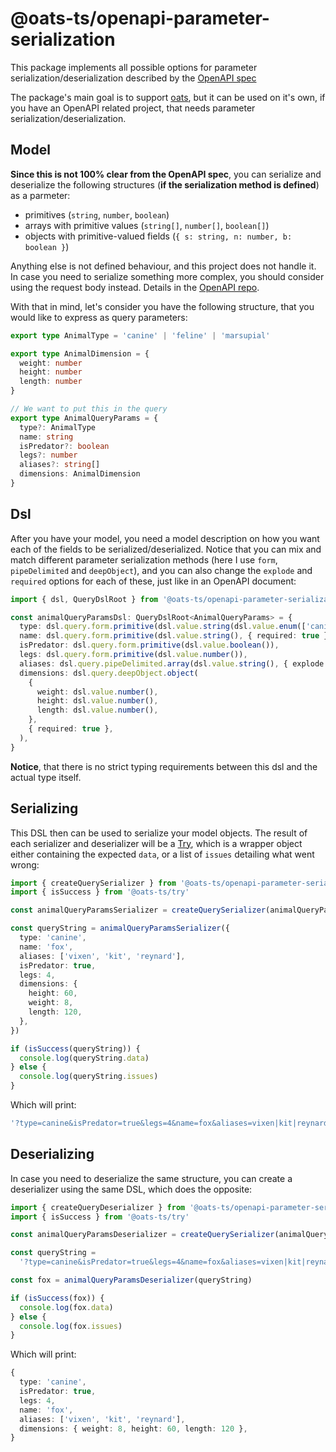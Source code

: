 # @oats-ts/openapi-parameter-serialization

This package implements all possible options for parameter serialization/deserialization described by the [OpenAPI spec](https://swagger.io/docs/specification/serialization)

The package's main goal is to support [oats](https://oats-ts.github.io), but it can be used on it's own, if you have an OpenAPI related project, that needs parameter serialization/deserialization.

## Model

**Since this is not 100% clear from the OpenAPI spec**, you can serialize and deserialize the following structures (**if the serialization method is defined**) as a parmeter:

- primitives (`string`, `number`, `boolean`)
- arrays with primitive values (`string[]`, `number[]`, `boolean[]`)
- objects with primitive-valued fields (`{ s: string, n: number, b: boolean }`)

Anything else is not defined behaviour, and this project does not handle it. In case you need to serialize something more complex, you should consider using the request body instead. Details in the [OpenAPI repo](https://github.com/OAI/OpenAPI-Specification/issues/2594).

With that in mind, let's consider you have the following structure, that you would like to express as query parameters:

```ts
export type AnimalType = 'canine' | 'feline' | 'marsupial'

export type AnimalDimension = {
  weight: number
  height: number
  length: number
}

// We want to put this in the query
export type AnimalQueryParams = {
  type?: AnimalType
  name: string
  isPredator?: boolean
  legs?: number
  aliases?: string[]
  dimensions: AnimalDimension
}
```

## Dsl

After you have your model, you need a model description on how you want each of the fields to be serialized/deserialized. Notice that you can mix and match different parameter serialization methods (here I use `form`, `pipeDelimited` and `deepObject`), and you can also change the `explode` and `required` options for each of these, just like in an OpenAPI document:

```ts
import { dsl, QueryDslRoot } from '@oats-ts/openapi-parameter-serialization'

const animalQueryParamsDsl: QueryDslRoot<AnimalQueryParams> = {
  type: dsl.query.form.primitive(dsl.value.string(dsl.value.enum(['canine', 'feline', 'marsupial']))),
  name: dsl.query.form.primitive(dsl.value.string(), { required: true }),
  isPredator: dsl.query.form.primitive(dsl.value.boolean()),
  legs: dsl.query.form.primitive(dsl.value.number()),
  aliases: dsl.query.pipeDelimited.array(dsl.value.string(), { explode: false }),
  dimensions: dsl.query.deepObject.object(
    {
      weight: dsl.value.number(),
      height: dsl.value.number(),
      length: dsl.value.number(),
    },
    { required: true },
  ),
}
```

**Notice**, that there is no strict typing requirements between this dsl and the actual type itself.

## Serializing

This DSL then can be used to serialize your model objects. The result of each serializer and deserializer will be a [Try](https://www.npmjs.com/package/@oats-ts/try), which is a wrapper object either containing the expected `data`, or a list of `issues` detailing what went wrong:

```ts
import { createQuerySerializer } from '@oats-ts/openapi-parameter-serialization'
import { isSuccess } from '@oats-ts/try'

const animalQueryParamsSerializer = createQuerySerializer(animalQueryParamsDsl)

const queryString = animalQueryParamsSerializer({
  type: 'canine',
  name: 'fox',
  aliases: ['vixen', 'kit', 'reynard'],
  isPredator: true,
  legs: 4,
  dimensions: {
    height: 60,
    weight: 8,
    length: 120,
  },
})

if (isSuccess(queryString)) {
  console.log(queryString.data)
} else {
  console.log(queryString.issues)
}
```

Which will print:

```ts
'?type=canine&isPredator=true&legs=4&name=fox&aliases=vixen|kit|reynard&dimensions[height]=60&dimensions[weight]=8&dimensions[length]=120'
```

## Deserializing

In case you need to deserialize the same structure, you can create a deserializer using the same DSL, which does the opposite:

```ts
import { createQueryDeserializer } from '@oats-ts/openapi-parameter-serialization'
import { isSuccess } from '@oats-ts/try'

const animalQueryParamsDeserializer = createQuerySerializer(animalQueryParamsDsl)

const queryString =
  '?type=canine&isPredator=true&legs=4&name=fox&aliases=vixen|kit|reynard&dimensions[height]=60&dimensions[weight]=8&dimensions[length]=120'

const fox = animalQueryParamsDeserializer(queryString)

if (isSuccess(fox)) {
  console.log(fox.data)
} else {
  console.log(fox.issues)
}
```

Which will print:

```ts
{
  type: 'canine',
  isPredator: true,
  legs: 4,
  name: 'fox',
  aliases: ['vixen', 'kit', 'reynard'],
  dimensions: { weight: 8, height: 60, length: 120 },
}
```
